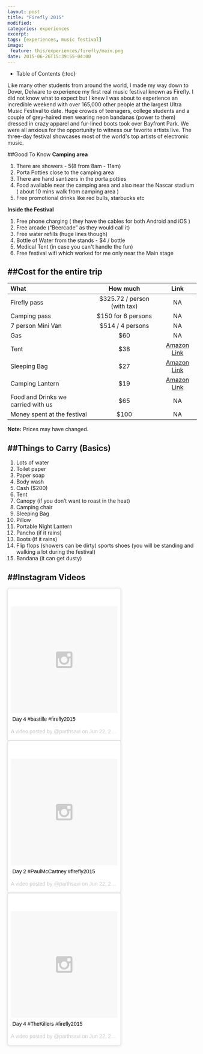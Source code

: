 ```yaml
---
layout: post
title: "Firefly 2015"
modified:
categories: experiences
excerpt:
tags: [experiences, music festival]
image:
 feature: this/experiences/firefly/main.png
date: 2015-06-26T15:39:55-04:00
---
```


* Table of Contents
{:toc}


Like many other students from around the world, I made my way down to Dover, Delware to experience my first real music festival known as Firefly. I did not know what to expect but I knew I was about to experience an incredible weekend with over 165,000 other people at the largest Ultra Music Festival to date. Huge crowds of teenagers, college students and a couple of grey-haired men wearing neon bandanas (power to them) dressed in crazy apparel and fur-lined boots took over Bayfront Park. We were all anxious for the opportunity to witness our favorite artists live. The three-day festival showcases most of the world's top artists of electronic music.

##Good To Know
 **Camping area**
 
1. There are showers - $5    ($8 from 8am - 11am)
2. Porta Potties close to the camping area
3. There are hand santizers in the porta potties
4. Food available near the camping area and also near the Nascar stadium ( about 10 mins walk from camping area )
5. Free promotional drinks like red bulls, starbucks etc
   
**Inside the Festival**

1. Free phone charging ( they have the cables for both Android and iOS )
2. Free arcade (“Beercade” as they would call it)
3. Free water refills (huge lines though)
4. Bottle of Water from the stands  -  $4 / bottle
5. Medical Tent (in case you can't handle the fun)
6. Free festival wifi which worked for me only near the Main stage

   

##Cost for the entire trip
---

| What | How much | Link |
|:--------|:-------:|:-------:|
| Firefly pass   | $325.72 / person (with tax)   | NA |
| Camping pass   | $150 for 6 persons   | NA |
| 7 person Mini Van | $514 / 4 persons | NA | 
| Gas   | $60   | NA |
| Tent   | $38   | [Amazon Link](http://www.amazon.com/gp/product/B004J2KDH0?psc=1&redirect=true&ref_=od_aui_detailpages00) |
| Sleeping Bag   | $27   | [Amazon Link](http://www.amazon.com/Coleman-Trinidad-Warm-Weather-Sleeping-Bag/dp/B00363X1DQ/ref=sr_1_1?s=outdoor-recreation&ie=UTF8&qid=1435357126&sr=1-1&keywords=sleeping+bag) |
| Camping Lantern   | $19   | [Amazon Link](http://www.amazon.com/Ultra-Bright-LED-Lantern-Emergencies/dp/B00NPLSZF8/ref=sr_1_1?ie=UTF8&qid=1435357103&sr=8-1&keywords=lantern)
| Food and Drinks we carried with us   | $65   | NA |
| Money spent at the festival   | $100   | NA |

**Note:** Prices may have changed. 

##Things to Carry (Basics)
---

1. Lots of water
2. Toilet paper
3. Paper soap
4. Body wash
5. Cash ($200) 
6. Tent 
7. Canopy (if you don’t want to roast in the heat)
8. Camping chair
9. Sleeping Bag
10. Pillow
11. Portable Night Lantern
12. Pancho (if it rains)
13. Boots (if it rains)
14. Flip flops (showers can be dirty)
sports shoes (you will be standing and walking a lot during the festival)
15. Bandana (it can get dusty)



##Instagram Videos
---


<blockquote class="instagram-media" data-instgrm-captioned data-instgrm-version="4" style=" background:#FFF; border:0; border-radius:3px; box-shadow:0 0 1px 0 rgba(0,0,0,0.5),0 1px 10px 0 rgba(0,0,0,0.15); margin: 1px; max-width:300px; padding:0; width:99.375%; width:-webkit-calc(100% - 2px); width:calc(100% - 2px);"><div style="padding:8px;"> <div style=" background:#F8F8F8; line-height:0; margin-top:40px; padding:50% 0; text-align:center; width:100%;"> <div style=" background:url(data:image/png;base64,iVBORw0KGgoAAAANSUhEUgAAACwAAAAsCAMAAAApWqozAAAAGFBMVEUiIiI9PT0eHh4gIB4hIBkcHBwcHBwcHBydr+JQAAAACHRSTlMABA4YHyQsM5jtaMwAAADfSURBVDjL7ZVBEgMhCAQBAf//42xcNbpAqakcM0ftUmFAAIBE81IqBJdS3lS6zs3bIpB9WED3YYXFPmHRfT8sgyrCP1x8uEUxLMzNWElFOYCV6mHWWwMzdPEKHlhLw7NWJqkHc4uIZphavDzA2JPzUDsBZziNae2S6owH8xPmX8G7zzgKEOPUoYHvGz1TBCxMkd3kwNVbU0gKHkx+iZILf77IofhrY1nYFnB/lQPb79drWOyJVa/DAvg9B/rLB4cC+Nqgdz/TvBbBnr6GBReqn/nRmDgaQEej7WhonozjF+Y2I/fZou/qAAAAAElFTkSuQmCC); display:block; height:44px; margin:0 auto -44px; position:relative; top:-22px; width:44px;"></div></div> <p style=" margin:8px 0 0 0; padding:0 4px;"> <a href="https://instagram.com/p/4OiJNDuMC6/" style=" color:#000; font-family:Arial,sans-serif; font-size:14px; font-style:normal; font-weight:normal; line-height:17px; text-decoration:none; word-wrap:break-word;" target="_top">Day 4 #bastille #firefly2015</a></p> <p style=" color:#c9c8cd; font-family:Arial,sans-serif; font-size:14px; line-height:17px; margin-bottom:0; margin-top:8px; overflow:hidden; padding:8px 0 7px; text-align:center; text-overflow:ellipsis; white-space:nowrap;">A video posted by @parthsavi on <time style=" font-family:Arial,sans-serif; font-size:14px; line-height:17px;" datetime="2015-06-22T09:52:49+00:00">Jun 22, 2015 at 2:52am PDT</time></p></div></blockquote>
<script async defer src="//platform.instagram.com/en_US/embeds.js"></script>

<blockquote class="instagram-media" data-instgrm-captioned data-instgrm-version="4" style=" background:#FFF; border:0; border-radius:3px; box-shadow:0 0 1px 0 rgba(0,0,0,0.5),0 1px 10px 0 rgba(0,0,0,0.15); margin: 1px; max-width:300px; padding:0; width:99.375%; width:-webkit-calc(100% - 2px); width:calc(100% - 2px);"><div style="padding:8px;"> <div style=" background:#F8F8F8; line-height:0; margin-top:40px; padding:50% 0; text-align:center; width:100%;"> <div style=" background:url(data:image/png;base64,iVBORw0KGgoAAAANSUhEUgAAACwAAAAsCAMAAAApWqozAAAAGFBMVEUiIiI9PT0eHh4gIB4hIBkcHBwcHBwcHBydr+JQAAAACHRSTlMABA4YHyQsM5jtaMwAAADfSURBVDjL7ZVBEgMhCAQBAf//42xcNbpAqakcM0ftUmFAAIBE81IqBJdS3lS6zs3bIpB9WED3YYXFPmHRfT8sgyrCP1x8uEUxLMzNWElFOYCV6mHWWwMzdPEKHlhLw7NWJqkHc4uIZphavDzA2JPzUDsBZziNae2S6owH8xPmX8G7zzgKEOPUoYHvGz1TBCxMkd3kwNVbU0gKHkx+iZILf77IofhrY1nYFnB/lQPb79drWOyJVa/DAvg9B/rLB4cC+Nqgdz/TvBbBnr6GBReqn/nRmDgaQEej7WhonozjF+Y2I/fZou/qAAAAAElFTkSuQmCC); display:block; height:44px; margin:0 auto -44px; position:relative; top:-22px; width:44px;"></div></div> <p style=" margin:8px 0 0 0; padding:0 4px;"> <a href="https://instagram.com/p/4OiRqiuMDL/" style=" color:#000; font-family:Arial,sans-serif; font-size:14px; font-style:normal; font-weight:normal; line-height:17px; text-decoration:none; word-wrap:break-word;" target="_top">Day 2 #PaulMcCartney #firefly2015</a></p> <p style=" color:#c9c8cd; font-family:Arial,sans-serif; font-size:14px; line-height:17px; margin-bottom:0; margin-top:8px; overflow:hidden; padding:8px 0 7px; text-align:center; text-overflow:ellipsis; white-space:nowrap;">A video posted by @parthsavi on <time style=" font-family:Arial,sans-serif; font-size:14px; line-height:17px;" datetime="2015-06-22T09:53:58+00:00">Jun 22, 2015 at 2:53am PDT</time></p></div></blockquote>
<script async defer src="//platform.instagram.com/en_US/embeds.js"></script>


<blockquote class="instagram-media" data-instgrm-captioned data-instgrm-version="4" style=" background:#FFF; border:0; border-radius:3px; box-shadow:0 0 1px 0 rgba(0,0,0,0.5),0 1px 10px 0 rgba(0,0,0,0.15); margin: 1px; max-width:300px; padding:0; width:99.375%; width:-webkit-calc(100% - 2px); width:calc(100% - 2px);"><div style="padding:8px;"> <div style=" background:#F8F8F8; line-height:0; margin-top:40px; padding:50% 0; text-align:center; width:100%;"> <div style=" background:url(data:image/png;base64,iVBORw0KGgoAAAANSUhEUgAAACwAAAAsCAMAAAApWqozAAAAGFBMVEUiIiI9PT0eHh4gIB4hIBkcHBwcHBwcHBydr+JQAAAACHRSTlMABA4YHyQsM5jtaMwAAADfSURBVDjL7ZVBEgMhCAQBAf//42xcNbpAqakcM0ftUmFAAIBE81IqBJdS3lS6zs3bIpB9WED3YYXFPmHRfT8sgyrCP1x8uEUxLMzNWElFOYCV6mHWWwMzdPEKHlhLw7NWJqkHc4uIZphavDzA2JPzUDsBZziNae2S6owH8xPmX8G7zzgKEOPUoYHvGz1TBCxMkd3kwNVbU0gKHkx+iZILf77IofhrY1nYFnB/lQPb79drWOyJVa/DAvg9B/rLB4cC+Nqgdz/TvBbBnr6GBReqn/nRmDgaQEej7WhonozjF+Y2I/fZou/qAAAAAElFTkSuQmCC); display:block; height:44px; margin:0 auto -44px; position:relative; top:-22px; width:44px;"></div></div> <p style=" margin:8px 0 0 0; padding:0 4px;"> <a href="https://instagram.com/p/4Ofy3guMAF/" style=" color:#000; font-family:Arial,sans-serif; font-size:14px; font-style:normal; font-weight:normal; line-height:17px; text-decoration:none; word-wrap:break-word;" target="_top">Day 4 #TheKillers #firefly2015</a></p> <p style=" color:#c9c8cd; font-family:Arial,sans-serif; font-size:14px; line-height:17px; margin-bottom:0; margin-top:8px; overflow:hidden; padding:8px 0 7px; text-align:center; text-overflow:ellipsis; white-space:nowrap;">A video posted by @parthsavi on <time style=" font-family:Arial,sans-serif; font-size:14px; line-height:17px;" datetime="2015-06-22T09:32:17+00:00">Jun 22, 2015 at 2:32am PDT</time></p></div></blockquote>
<script async defer src="//platform.instagram.com/en_US/embeds.js"></script>